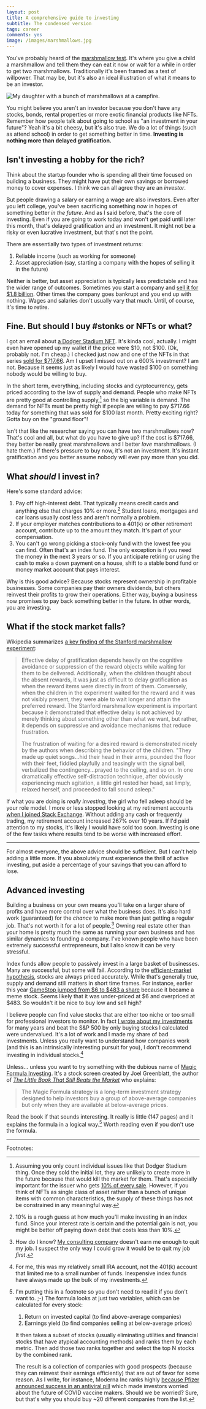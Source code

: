 ```yaml
---
layout: post
title: A comprehensive guide to investing
subtitle: The condensed version
tags: career
comments: yes
image: /images/marshmallows.jpg
---
```


You've probably heard of the [marshmallow
test](https://en.wikipedia.org/wiki/Stanford_marshmallow_experiment). It's
where you give a child a marshmallow and tell them they can eat it now
or wait for a while in order to get two marshmallows. Traditionally
it's been framed as a test of willpower. That may be, but it's also an
ideal illustration of what it means to be an investor.

![My daughter with a bunch of marshmallows at a
campfire.](/images/marshmallows.jpg)

You might believe you aren't an investor because you don't have any
stocks, bonds, rental properties or more exotic financial products
like NFTs. Remember how people talk about going to school as "an
investment in your future"? Yeah it's a bit cheesy, but it's also
true. We do a lot of things (such as attend school) in order to get
something better in time. **Investing is nothing more than delayed
gratification.**

## Isn't investing a hobby for the rich?

Think about the startup founder who is spending all their time focused
on building a business. They might have put their own savings or
borrowed money to cover expenses. I think we can all agree they are an
_investor_.

But people drawing a salary or earning a wage are also investors. Even
after you left college, you've been sacrificing something _now_ in
hopes of something better _in the future_. And as I said before,
that's the core of investing. Even if you are going to work today and
won't get paid until later this month, that's delayed gratification
and an investment. It might not be a risky or even lucrative
investment, but that's not the point.

There are essentially two types of investment returns:

1. Reliable income (such as working for someone)
2. Asset appreciation (say, starting a company with the hopes of
   selling it in the future)

Neither is better, but asset appreciation is typically less
predictable and has the wider range of outcomes. Sometimes you start a
company and [sell it for $1.8
billion](https://buildcivitas.com/building-civitas/). Other times the
company goes bankrupt and you end up with nothing. Wages and salaries
don't usually vary that much. Until, of course, it's time to retire. 

## Fine. But should I buy #stonks or NFTs or what?

I got an email about [a Dodger Stadium
NFT](https://twitter.com/jlericson/status/1443846553228111872). It's
kinda cool, actually. I might even have opened up my wallet if the
price were $10, not $100. (Ok, probably not. I'm cheap.) I checked
just now and one of the NFTs in that series [sold for
$717.66](https://opensea.io/assets/0x7a44228e46cdd37a85c0b07c4043b86c11e8c315/205127554479166203530469909632821997314).
Am I upset I missed out on a 600% investment? I am not. Because it
seems just as likely I would have wasted $100 on something nobody
would be willing to buy.

In the short term, everything, including stocks and cyrptocurrency,
gets priced according to the law of supply and demand. People who make
NFTs are pretty good at controlling supply,[^1] so the big variable is
demand. The demand for NFTs must be pretty high if people are willing
to pay $717.66 today for something that was sold for $100 last
month. Pretty exciting right? Gotta buy on the "ground floor"!

Isn't that like the researcher saying you can have two marshmallows
now? That's cool and all, but what do you have to give up? If the cost
is $717.66, they better be really great marshmallows and I better
_love_ marshmallows. (I hate them.) If there's pressure to buy now,
it's not an investment. It's instant gratification and you better
assume nobody will ever pay more than you did.

## What _should_ I invest in?

Here's some standard advice:

1. Pay off high-interest debt. That typically means credit cards and
   anything else that charges 10% or more.[^2] Student loans, mortgages
   and car loans usually cost less and aren't normally a problem.
2. If your employer matches contributions to a 401(k) or other
   retirement account, contribute up to the amount they match. It's
   part of your compensation.
3. You can't go wrong picking a stock-only fund with the lowest fee
   you can find. Often that's an index fund. The only exception is if
   you need the money in the next 3 years or so. If you anticipate
   retiring or using the cash to make a down payment on a house, shift
   to a stable bond fund or money market account that pays interest.
   
Why is this good advice? Because stocks represent ownership in
profitable businesses. Some companies pay their owners dividends, but
others reinvest their profits to grow their operations. Either way,
buying a business now promises to pay back something better in the
future. In other words, you are investing.

## What if the stock market falls?

Wikipedia summarizes [a key finding of the Stanford marshmallow
experiment](https://en.wikipedia.org/wiki/Stanford_marshmallow_experiment#Overall_results):

> Effective delay of gratification depends heavily on the cognitive
> avoidance or suppression of the reward objects while waiting for
> them to be delivered. Additionally, when the children thought about
> the absent rewards, it was just as difficult to delay gratification
> as when the reward items were directly in front of them. Conversely,
> when the children in the experiment waited for the reward and it was
> not visibly present, they were able to wait longer and attain the
> preferred reward. The Stanford marshmallow experiment is important
> because it demonstrated that effective delay is not achieved by
> merely thinking about something other than what we want, but rather,
> it depends on suppressive and avoidance mechanisms that reduce
> frustration.
>
> The frustration of waiting for a desired reward is demonstrated
> nicely by the authors when describing the behavior of the
> children. "They made up quiet songs...hid their head in their arms,
> pounded the floor with their feet, fiddled playfully and teasingly
> with the signal bell, verbalized the contingency...prayed to the
> ceiling, and so on. In one dramatically effective self-distraction
> technique, after obviously experiencing much agitation, a little
> girl rested her head, sat limply, relaxed herself, and proceeded to
> fall sound asleep."

If what you are doing is _really investing_, the girl who fell asleep
should be your role model. I more or less stopped looking at my
retirement accounts [when I joined Stack
Exchange](https://stackoverflow.blog/2013/08/09/please-welcome-jon-ericson-community-manager/). Without
adding any cash or frequently trading, my retirement account increased
267% over 10 years. If I'd paid attention to my stocks, it's likely I
would have sold too soon. Investing is one of the few tasks where
results tend to be worse with increased effort.

---

For almost everyone, the above advice should be sufficient. But I
can't help adding a little more. If you absolutely must experience the
thrill of active investing, put aside a percentage of your savings
that you can afford to lose.

## Advanced investing

Building a business on your own means you'll take on a larger share of
profits and have more control over what the business does. It's also
hard work (guaranteed) for the _chance_ to make more than just getting
a regular job. That's not worth it for a lot of people.[^3] Owning
real estate other than your home is pretty much the same as running
your own business and has similar dynamics to founding a company. I've
known people who have been extremely successful entrepreneurs, but I
also know it can be very stressful.

Index funds allow people to passively invest in a large basket of
businesses. Many are successful, but some will fail. According to the
[efficient-market
hypothesis](https://en.wikipedia.org/wiki/Efficient-market_hypothesis),
stocks are always priced accurately. While that's generally true,
supply and demand still matters in short time frames. For instance,
earlier this year [GameStop jumped from $6 to $483 a
share](https://www.fool.com/investing/2021/09/16/could-gamestop-stock-supercharge-your-portfolio/)
because it became a meme stock. Seems likely that it was under-priced
at $6 and overpriced at $483. So wouldn't it be nice to buy low and
sell high?

I believe people can find value stocks that are either too niche or
too small for professional investors to monitor. In fact [I wrote
about my investments](http://4of2.blogspot.com/) for many years and
beat the S&P 500 by only buying stocks I calculated were
undervalued. It's a lot of work and I made my share of bad
investments. Unless you really want to understand how companies work
(and this is an intrinsically interesting pursuit for you), I don't
recommend investing in individual stocks.[^4]

Unless... unless you want to try something with the dubious name of
[Magic Formula Investing](https://www.magicformulainvesting.com). It's
a stock screen created by Joel Greenblatt, the author of [_The Little
Book That Still Beats the
Market_](https://www.amazon.com/gp/product/B003VWCQB0/) who explains:

> The Magic Formula strategy is a long-term investment strategy
> designed to help investors buy a group of above-average companies
> but only when they are available at below-average prices.

Read the book if that sounds interesting. It really is little (147
pages) and it explains the formula in a logical way.[^5] Worth reading
even if you don't use the formula.

---

Footnotes:

[^1]: Assuming you only count individual issues like that Dodger
    Stadium thing. Once they sold the initial lot, they are unlikely
    to create more in the future because that would kill the market
    for them. That's especially important for the issuer who gets [10%
    of every
    sale](https://twitter.com/jlericson/status/1443846556730343433). However,
    if you think of NFTs as single class of asset rather than a bunch
    of unique items with common characteristics, the supply of these
    things has not be constrained in any meaningful way.

[^2]: 10% is a rough guess at how much you'll make investing in an
    index fund. Since your interest rate is certain and the potential
    gain is not, you might be better off paying down debt that costs
    less than 10%.

[^3]: How do I know?  [My consulting
    company](https://buildcivitas.com/) doesn't earn me enough to quit
    my job. I suspect the only way I could grow it would be to quit my
    job _first_.
    
[^4]: For me, this was my relatively small IRA account, not the 401(k)
    account that limited me to a small number of funds. Inexpensive
    index funds have always made up the bulk of my investments.

[^5]: I'm putting this in a footnote so you don't need to read it if
    you don't want to. ;-) The formula looks at just two variables,
    which can be calculated for every stock:
    
    1. Return on invested capital (to find above-average companies)
    2. Earnings yield (to find companies selling at below-average prices)
    
    It then takes a subset of stocks (usually eliminating utilities and 
    financial stocks that have atypical accounting methods) and ranks them 
    by each metric. Then add those two ranks together and select the top
    N stocks by the combined rank. 
    
    The result is a collection of companies with good prospects (because 
    they can reinvest their earnings efficiently) that are out of favor 
    for some reason. As I write, for instance, Moderna Inc ranks highly 
    [because Pfizer announced success in an antiviral 
    pill](https://www.fool.com/investing/2021/11/05/why-moderna-stock-plunged-today/)
    which made investors worried about the future of COVID vaccine makers.
    Should we be worried? Sure, but that's why you should buy ~20 different 
    companies from the list.
